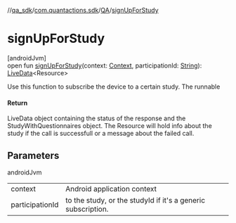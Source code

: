//[qa_sdk](../../../index.md)/[com.quantactions.sdk](../index.md)/[QA](index.md)/[signUpForStudy](sign-up-for-study.md)

# signUpForStudy

[androidJvm]\
open fun [signUpForStudy](sign-up-for-study.md)(context: [Context](https://developer.android.com/reference/kotlin/android/content/Context.html), participationId: [String](https://developer.android.com/reference/kotlin/java/lang/String.html)): [LiveData](https://developer.android.com/reference/kotlin/androidx/lifecycle/LiveData.html)<Resource<StudyWithQuestionnaires>>

Use this function to subscribe the device to a certain study. The runnable

#### Return

LiveData object containing the status of the response and the StudyWithQuestionnaires object. The Resource will hold info about the study if the call is successfull or a message about the failed call.

## Parameters

androidJvm

| | |
|---|---|
| context | Android application context |
| participationId | to the study, or the studyId if it's a generic subscription. |
